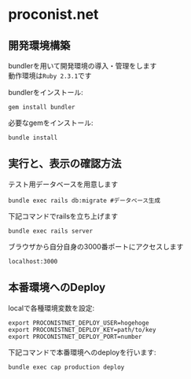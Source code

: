 proconist.net
=============

開発環境構築
----------
bundlerを用いて開発環境の導入・管理をします  
動作環境は`Ruby 2.3.1`です

bundlerをインストール:  
```
gem install bundler
```

必要なgemをインストール:  
```
bundle install
```

実行と、表示の確認方法
----------
テスト用データベースを用意します
```
bundle exec rails db:migrate #データベース生成
```

下記コマンドでrailsを立ち上げます
```
bundle exec rails server
```

ブラウザから自分自身の3000番ポートにアクセスします
```
localhost:3000
```

本番環境へのDeploy
----------

localで各種環境変数を設定:  
```
export PROCONISTNET_DEPLOY_USER=hogehoge
export PROCONISTNET_DEPLOY_KEY=path/to/key
export PROCONISTNET_DEPLOY_PORT=number
```

下記コマンドで本番環境へのdeployを行います:
```
bundle exec cap production deploy
```
